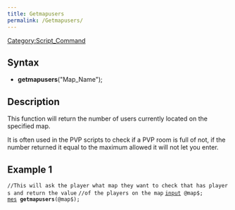 ```yaml
---
title: Getmapusers
permalink: /Getmapusers/
---
```


[Category:Script_Command](/Category:Script_Command "wikilink")

Syntax
------

-   **getmapusers**("Map_Name");

Description
-----------

This function will return the number of users currently located on the specified map.

It is often used in the PVP scripts to check if a PVP room is full of not, if the number returned it equal to the maximum allowed it will not let you enter.

Example 1
---------

`//This will ask the player what map they want to check that has players and return the value`
`//of the players on the map`
[`input`](/input "wikilink")` @map$;`
[`mes`](/mes "wikilink")` `**`getmapusers`**`(@map$);`